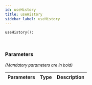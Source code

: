 ```yaml
---
id: useHistory
title: useHistory
sidebar_label: useHistory
---
```


```tsx
useHistory(): 
```
<br/>



### Parameters

<font size="2"><i>(Mandatory parameters are in bold)</i></font>

| Parameters | Type | Description |
| --------- | ---- | ----------- |
